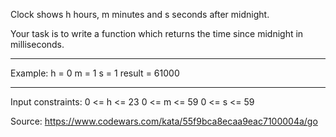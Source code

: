Clock shows h hours, m minutes and s seconds after midnight.

Your task is to write a function which returns the time since midnight in milliseconds.

___________________________
Example:
h = 0
m = 1
s = 1
result = 61000
___________________________

Input constraints:
0 <= h <= 23
0 <= m <= 59
0 <= s <= 59

Source: https://www.codewars.com/kata/55f9bca8ecaa9eac7100004a/go